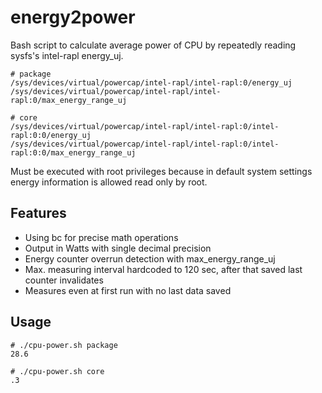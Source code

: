 # energy2power
Bash script to calculate average power of CPU by repeatedly reading sysfs's intel-rapl energy_uj.

```
# package
/sys/devices/virtual/powercap/intel-rapl/intel-rapl:0/energy_uj
/sys/devices/virtual/powercap/intel-rapl/intel-rapl:0/max_energy_range_uj

# core
/sys/devices/virtual/powercap/intel-rapl/intel-rapl:0/intel-rapl:0:0/energy_uj
/sys/devices/virtual/powercap/intel-rapl/intel-rapl:0/intel-rapl:0:0/max_energy_range_uj
```

Must be executed with root privileges because in default system settings energy information is allowed read only by root.

## Features
* Using bc for precise math operations
* Output in Watts with single decimal precision
* Energy counter overrun detection with max_energy_range_uj
* Max. measuring interval hardcoded to 120 sec, after that saved last counter invalidates
* Measures even at first run with no last data saved

## Usage
```script
# ./cpu-power.sh package
28.6

# ./cpu-power.sh core
.3
```
